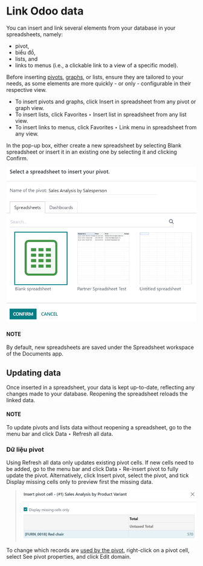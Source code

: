 # Link Odoo data

You can insert and link several elements from your database in your spreadsheets, namely:

- pivot,
- biểu đồ,
- lists, and
- links to menus (i.e., a clickable link to a view of a specific model).

Before inserting [pivots](../../essentials/reporting.md#reporting-views-pivot), [graphs](../../essentials/reporting.md#reporting-views-graph), or
lists, ensure they are tailored to your needs, as some elements are more quickly - or only -
configurable in their respective view.

- To insert pivots and graphs, click Insert in spreadsheet from any pivot or graph view.
- To insert lists, click Favorites ‣ Insert list in spreadsheet from any list
  view.
- To insert links to menus, click Favorites ‣ Link menu in spreadsheet from any
  view.

In the pop-up box, either create a new spreadsheet by selecting Blank spreadsheet or
insert it in an existing one by selecting it and clicking Confirm.

![Inserting a pivot in a spreadsheet](insert/insert-spreadsheet.png)

#### NOTE
By default, new spreadsheets are saved under the Spreadsheet workspace of the
Documents app.

<a id="insert-update"></a>

## Updating data

Once inserted in a spreadsheet, your data is kept up-to-date, reflecting any changes made to your
database. Reopening the spreadsheet reloads the linked data.

#### NOTE
To update pivots and lists data without reopening a spreadsheet, go to the menu bar and click
Data ‣ Refresh all data.

### Dữ liệu pivot

Using Refresh all data only updates existing pivot cells. If new cells need to be added,
go to the menu bar and click Data ‣ Re-insert pivot to fully update the pivot.
Alternatively, click Insert pivot, select the pivot, and tick Display missing
cells only to preview first the missing data.

> ![Displaying missing cells in a pivot](insert/missing-cells.png)

To change which records are [used by the pivot](../../essentials/search.md#search-preconfigured-filters), right-click on
a pivot cell, select See pivot properties, and click Edit domain.
